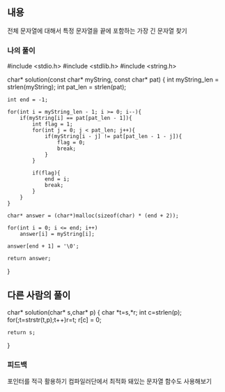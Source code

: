 ## 내용
전체 문자열에 대해서 특정 문자열을 끝에 포함하는 가장 긴 문자열 찾기

### 나의 풀이
#include <stdio.h>
#include <stdlib.h>
#include <string.h>

char* solution(const char* myString, const char* pat) {
    int myString_len = strlen(myString);
    int pat_len = strlen(pat);
    
    int end = -1;
    
    for(int i = myString_len - 1; i >= 0; i--){
        if(myString[i] == pat[pat_len - 1]){
            int flag = 1;
            for(int j = 0; j < pat_len; j++){
                if(myString[i - j] != pat[pat_len - 1 - j]){
                    flag = 0;
                    break;
                }
            }
            
            if(flag){
                end = i;
                break;
            }
        }
    }
    
    char* answer = (char*)malloc(sizeof(char) * (end + 2));
    
    for(int i = 0; i <= end; i++)
        answer[i] = myString[i];
    
    answer[end + 1] = '\0';
    
    return answer;
}

## 다른 사람의 풀이
char* solution(char* s,char* p) {
    char *t=s,*r;
    int c=strlen(p);
    for(;t=strstr(t,p);t++)r=t;
    r[c] = 0;

    return s;
}

### 피드백
포인터를 적극 활용하기
컴파일러단에서 최적화 돼있는 문자열 함수도 사용해보기
